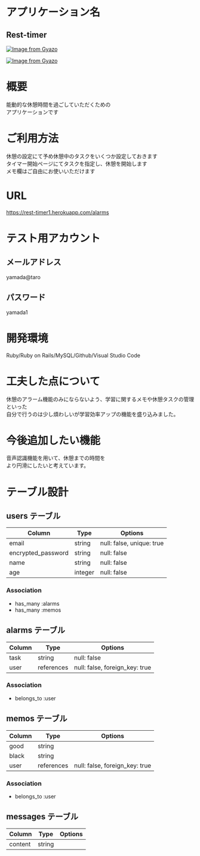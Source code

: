 # アプリケーション名
## Rest-timer

[![Image from Gyazo](https://i.gyazo.com/d76e597a7010cc9489fe4dd54bd76f81.gif)](https://gyazo.com/d76e597a7010cc9489fe4dd54bd76f81)

[![Image from Gyazo](https://i.gyazo.com/f6643be5d71b0af2080c399b394b9081.gif)](https://gyazo.com/f6643be5d71b0af2080c399b394b9081)

# 概要
 能動的な休憩時間を過ごしていただくための<br>アプリケーションです

# ご利用方法
 休憩の設定にて予め休憩中のタスクをいくつか設定しておきます<br>
 タイマー開始ページにてタスクを指定し、休憩を開始します<br>
 メモ欄はご自由にお使いいただけます

# URL
 https://rest-timer1.herokuapp.com/alarms

# テスト用アカウント
## メールアドレス
yamada@taro

## パスワード
yamada1

# 開発環境
Ruby/Ruby on Rails/MySQL/Github/Visual Studio Code

# 工夫した点について
休憩のアラーム機能のみにならないよう、学習に関するメモや休憩タスクの管理といった<br>
自分で行うのは少し煩わしいが学習効率アップの機能を盛り込みました。

# 今後追加したい機能
音声認識機能を用いて、休憩までの時間を<br>より円滑にしたいと考えています。


# テーブル設計

## users テーブル

| Column             | Type    | Options                   |
| ------------------ |-------- | ------------------------- |
| email              | string  | null: false, unique: true |
| encrypted_password | string  | null: false               |
| name               | string  | null: false               |
| age                | integer | null: false               |

### Association

- has_many :alarms
- has_many :memos


## alarms テーブル

| Column | Type        | Options                        |
| ------ |------------ | ------------------------------ |
| task   | string      | null: false                    |
| user   | references  | null: false, foreign_key: true |

### Association

- belongs_to :user

## memos テーブル

| Column  | Type        | Options                        |
| ------- |------------ | ------------------------------ |
| good    | string      |                                |
| black   | string      |                                |
| user    | references  | null: false, foreign_key: true |

### Association

- belongs_to :user


## messages テーブル

| Column     | Type        | Options |
| ---------- |------------ | ------- |
| content    | string      |         |